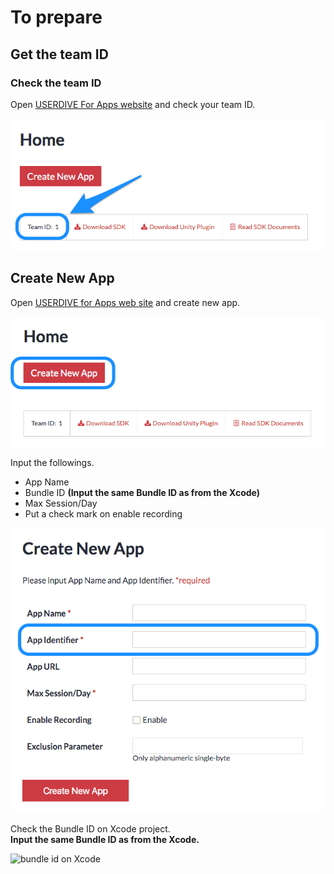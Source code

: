 # To prepare

## Get the team ID

### Check the team ID

Open [USERDIVE For Apps website](https://detector.userdive.com/en/apps/) and check your team ID.

![check team id](../../../ja/apps/files/create_app_0.png)


## Create New App

Open [USERDIVE for Apps web site](https://detector.userdive.com/en/apps/) and create new app.

![create app 1](../../../ja/apps/files/create_app_1.png)

Input the followings.

- App Name
- Bundle ID **(Input the same Bundle ID as from the Xcode)**
- Max Session/Day
- Put a check mark on enable recording

![create app 2](../../../ja/apps/files/create_app_2.png)

Check the Bundle ID on Xcode project.   
**Input the same Bundle ID as from the Xcode.**

![bundle id on Xcode](http://drive.google.com/uc?export=view&id=0B7UxsiswNc5_Tno4VHA4Snh3alE)
